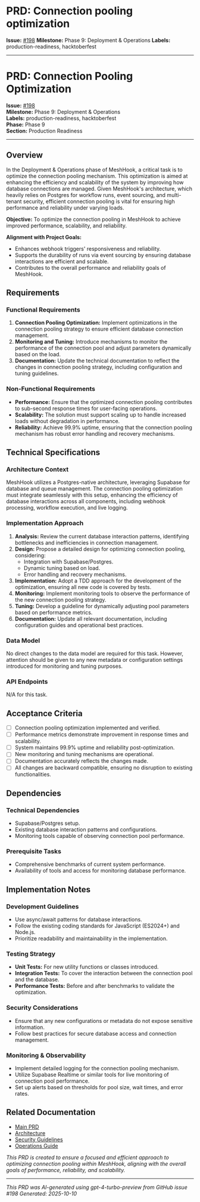 # PRD: Connection pooling optimization

**Issue:** [#198](https://github.com/profullstack/meshhook/issues/198)
**Milestone:** Phase 9: Deployment & Operations
**Labels:** production-readiness, hacktoberfest

---

# PRD: Connection Pooling Optimization

**Issue:** [#198](https://github.com/profullstack/meshhook/issues/198)  
**Milestone:** Phase 9: Deployment & Operations  
**Labels:** production-readiness, hacktoberfest  
**Phase:** Phase 9  
**Section:** Production Readiness

---

## Overview

In the Deployment & Operations phase of MeshHook, a critical task is to optimize the connection pooling mechanism. This optimization is aimed at enhancing the efficiency and scalability of the system by improving how database connections are managed. Given MeshHook's architecture, which heavily relies on Postgres for workflow runs, event sourcing, and multi-tenant security, efficient connection pooling is vital for ensuring high performance and reliability under varying loads.

**Objective:** To optimize the connection pooling in MeshHook to achieve improved performance, scalability, and reliability.

**Alignment with Project Goals:**
- Enhances webhook triggers' responsiveness and reliability.
- Supports the durability of runs via event sourcing by ensuring database interactions are efficient and scalable.
- Contributes to the overall performance and reliability goals of MeshHook.

## Requirements

### Functional Requirements

1. **Connection Pooling Optimization:** Implement optimizations in the connection pooling strategy to ensure efficient database connection management.
2. **Monitoring and Tuning:** Introduce mechanisms to monitor the performance of the connection pool and adjust parameters dynamically based on the load.
3. **Documentation:** Update the technical documentation to reflect the changes in connection pooling strategy, including configuration and tuning guidelines.

### Non-Functional Requirements

- **Performance:** Ensure that the optimized connection pooling contributes to sub-second response times for user-facing operations.
- **Scalability:** The solution must support scaling up to handle increased loads without degradation in performance.
- **Reliability:** Achieve 99.9% uptime, ensuring that the connection pooling mechanism has robust error handling and recovery mechanisms.

## Technical Specifications

### Architecture Context

MeshHook utilizes a Postgres-native architecture, leveraging Supabase for database and queue management. The connection pooling optimization must integrate seamlessly with this setup, enhancing the efficiency of database interactions across all components, including webhook processing, workflow execution, and live logging.

### Implementation Approach

1. **Analysis:** Review the current database interaction patterns, identifying bottlenecks and inefficiencies in connection management.
2. **Design:** Propose a detailed design for optimizing connection pooling, considering:
   - Integration with Supabase/Postgres.
   - Dynamic tuning based on load.
   - Error handling and recovery mechanisms.
3. **Implementation:** Adopt a TDD approach for the development of the optimization, ensuring all new code is covered by tests.
4. **Monitoring:** Implement monitoring tools to observe the performance of the new connection pooling strategy.
5. **Tuning:** Develop a guideline for dynamically adjusting pool parameters based on performance metrics.
6. **Documentation:** Update all relevant documentation, including configuration guides and operational best practices.

### Data Model

No direct changes to the data model are required for this task. However, attention should be given to any new metadata or configuration settings introduced for monitoring and tuning purposes.

### API Endpoints

N/A for this task.

## Acceptance Criteria

- [ ] Connection pooling optimization implemented and verified.
- [ ] Performance metrics demonstrate improvement in response times and scalability.
- [ ] System maintains 99.9% uptime and reliability post-optimization.
- [ ] New monitoring and tuning mechanisms are operational.
- [ ] Documentation accurately reflects the changes made.
- [ ] All changes are backward compatible, ensuring no disruption to existing functionalities.

## Dependencies

### Technical Dependencies

- Supabase/Postgres setup.
- Existing database interaction patterns and configurations.
- Monitoring tools capable of observing connection pool performance.

### Prerequisite Tasks

- Comprehensive benchmarks of current system performance.
- Availability of tools and access for monitoring database performance.

## Implementation Notes

### Development Guidelines

- Use async/await patterns for database interactions.
- Follow the existing coding standards for JavaScript (ES2024+) and Node.js.
- Prioritize readability and maintainability in the implementation.

### Testing Strategy

- **Unit Tests:** For new utility functions or classes introduced.
- **Integration Tests:** To cover the interaction between the connection pool and the database.
- **Performance Tests:** Before and after benchmarks to validate the optimization.

### Security Considerations

- Ensure that any new configurations or metadata do not expose sensitive information.
- Follow best practices for secure database access and connection management.

### Monitoring & Observability

- Implement detailed logging for the connection pooling mechanism.
- Utilize Supabase Realtime or similar tools for live monitoring of connection pool performance.
- Set up alerts based on thresholds for pool size, wait times, and error rates.

## Related Documentation

- [Main PRD](../PRD.md)
- [Architecture](../Architecture.md)
- [Security Guidelines](../Security.md)
- [Operations Guide](../Operations.md)

*This PRD is created to ensure a focused and efficient approach to optimizing connection pooling within MeshHook, aligning with the overall goals of performance, reliability, and scalability.*

---

*This PRD was AI-generated using gpt-4-turbo-preview from GitHub issue #198*
*Generated: 2025-10-10*
